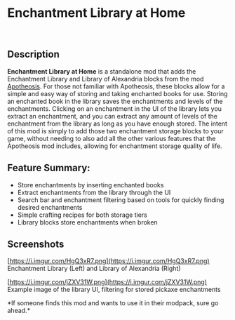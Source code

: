 # Enchantment Library at Home

 

## Description
**Enchantment Library at Home** is a standalone mod that adds the Enchantment Library and Library of Alexandria blocks from the mod [Apotheosis](https://www.curseforge.com/minecraft/mc-mods/apotheosis). For those not familiar with Apotheosis, these blocks allow for a simple and easy way of storing and taking enchanted books for use. Storing an enchanted book in the library saves the enchantments and levels of the enchantments. Clicking on an enchantment in the UI of the library lets you extract an enchantment, and you can extract any amount of levels of the enchantment from the library as long as you have enough stored. The intent of this mod is simply to add those two enchantment storage blocks to your game, without needing to also add all the other various features that the Apotheosis mod includes, allowing for enchantment storage quality of life.
 

## **Feature Summary:**

- Store enchantments by inserting enchanted books
- Extract enchantments from the library through the UI
- Search bar and enchantment filtering based on tools for quickly finding desired enchantments
- Simple crafting recipes for both storage tiers
- Library blocks store enchantments when broken


## Screenshots
[https://i.imgur.com/HgQ3xR7.png](https://i.imgur.com/HgQ3xR7.png)
Enchantment Library (Left) and Library of Alexandria (Right)

[https://i.imgur.com/jZXV31W.png](https://i.imgur.com/jZXV31W.png)
Example image of the library UI, filtering for stored pickaxe enchantments

\*If someone finds this mod and wants to use it in their modpack, sure go ahead.\*